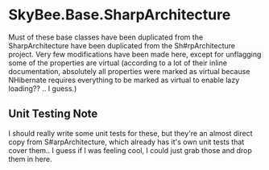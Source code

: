 ﻿# SkyBee.Base.SharpArchitecture

Must of these base classes have been duplicated from the SharpArchitecture 
have been duplicated from the Sh#rpArchitecture project.  Very few modifications
have been made here, except for unflagging some of the properties are virtual 
(according to a lot of their inline documentation, absolutely all properties 
were marked as virtual because NHibernate requires everything to be marked as virtual
to enable lazy loading?? .. I guess.)

## Unit Testing Note

I should really write some unit tests for these, but
they're an almost direct copy from S#arpArchitecture,
which already has it's own unit tests that cover them..
I guess if I was feeling cool, I could just grab those and
drop them in here.